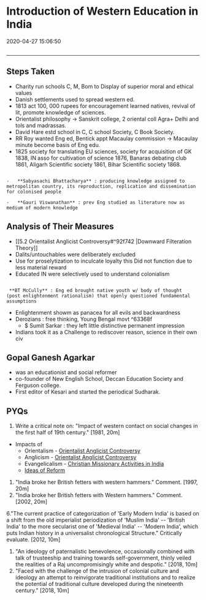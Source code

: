 # Introduction of Western Education in India

2020-04-27 15:06:50

```toc
```

---

## Steps Taken

- Charity run schools C, M, Bom to Display of superior moral and ethical values
- Danish settlements used to spread western ed.
- 1813 act 100, 000 rupees for encouragement learned natives, revival of lit, promote knowledge of sciences.
- Orientalist philosophy -> Sanskrit college, 2 oriental coll Agra+ Delhi and tols and madrassas.
- David Hare estd school in C, C school Society, C Book Society.
- RR Roy wanted Eng ed, Bentick appt Macaulay commission -> Macaulay minute become basis of Eng edu.
- 1825 society for translating EU sciences, society for acquisition of GK 1838, IN asso for cultivation of science 1876, Banaras debating club 1861, Aligarh Scientific society 1861, Bihar Scientific society 1868.

```ad-Views

-   **Sabyasachi Bhattacharya** : producing knowledge assigned to metropolitan country, its reproduction, replication and dissemination for colonised people

-   **Gauri Viswanathan** : prev Eng studied as literature now as medium of modern knowledge

```

## Analysis of Their Measures

- [[5.2 Orientalist Anglicist Controversy#^92f742 |Downward Filteration Theory]]
- Dalits/untouchables were deliberately excluded
- Use for proselytization to inculcate loyalty this Did not function due to less material reward
- Educated IN were selectively used to understand colonialism

```ad-Views

 **BT McCully** : Eng ed brought native youth w/ body of thought  (post enlightenment rationalism) that openly questioned fundamental assumptions

```

- Enlightenment showm as panacea for all evils and backwardness
- Derozians : free thinking, Young Bengal movt ^63368f
    - $ Sumit Sarkar : they left little distinctive permanent impression
- Indians took it as a Challenge to rediscover reason, science in their own civ

## Gopal Ganesh Agarkar

- was an educationist and social reformer
- co-founder of New English School, Deccan Education Society and Ferguson college.
- First editor of Kesari and started the periodical Sudharak.

## PYQs

1. Write a critical note on: "Impact of western contact on social changes in the first half of 19th century." [1981, 20m]
- Impacts of
    - Orientalism - [Orientalist Anglicist Controversy](onenote:[[Orientalist]]%20Anglicist%20Controversy&section-id={B79FD829-FA0F-426F-B425-A852F19A4727}&page-id={3CCDEF23-4F1B-474E-B656-7FA1CD662E8B}&end&base-path=https://d.docs.live.net/bbc8be5bd337910c/Documents/History%20Optional/Modern%20History/Part%20I/Social%5eJ%20Cultural%20Dev.one)
    - Anglicism - [Orientalist Anglicist Controversy](onenote:[[Orientalist]]%20Anglicist%20Controversy&section-id={B79FD829-FA0F-426F-B425-A852F19A4727}&page-id={3CCDEF23-4F1B-474E-B656-7FA1CD662E8B}&end&base-path=https://d.docs.live.net/bbc8be5bd337910c/Documents/History%20Optional/Modern%20History/Part%20I/Social%5eJ%20Cultural%20Dev.one)
    - Evangelicalism - [Christian Missionary Activities in India](onenote:[[Christian]]%20Missionary%20Activities%20in%20India&section-id={B79FD829-FA0F-426F-B425-A852F19A4727}&page-id={B0E7347F-0F82-4DEA-AD97-FB54B3918FFC}&end&base-path=https://d.docs.live.net/bbc8be5bd337910c/Documents/History%20Optional/Modern%20History/Part%20I/Social%5eJ%20Cultural%20Dev.one)
    - [Ideas of Reform](onenote:Social%5eJ%20Religious%20Reform%20in%20Bengal.one#Social%20Reform%20movements%20viz%20Sati,%20Widow%20Remarriage,%20Child%20Marriage%20etc.&section-id={A977D883-2588-4815-BADC-1D76D59D42AD}&page-id={7154C4E6-5250-47C2-8060-18FE30AAD146}&object-id={98B350A5-B37D-4D77-8A4D-0ABA39183191}&16&base-path=https://d.docs.live.net/bbc8be5bd337910c/Documents/History%20Optional/Modern%20History/Part%20I)

1. "India broke her British fetters with western hammers." Comment. [1997, 20m]
1. "India broke her British fetters with Western hammers." Comment. [2002, 20m]

6."The current practice of categorization of 'Early Modern India' is based on a shift from the old imperialist periodization of 'Muslim India' -- 'British India' to the more secularist one of 'Medieval India' -- 'Modern India', which puts Indian history in a universalist chronological Structure." Critically evaluate. [2012, 10m]

1. "An ideology of paternalistic benevolence, occasionally combined with talk of trusteeship and training towards self-government, thinly veiled the realities of a Raj uncompromisingly white and despotic." [2018, 10m]
1. "Faced with the challenge of the intrusion of colonial culture and ideology an attempt to
reinvigorate traditional institutions and to realize the potential of traditional culture
developed during the nineteenth century." [2018, 10m]
